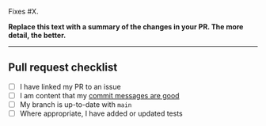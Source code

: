 Fixes #X.

**Replace this text with a summary of the changes in your PR.
The more detail, the better.**

-----------------

## Pull request checklist

- [ ] I have linked my PR to an issue
- [ ] I am content that my [commit messages are good](https://chris.beams.io/posts/git-commit/)
- [ ] My branch is up-to-date with `main`
- [ ] Where appropriate, I have added or updated tests
